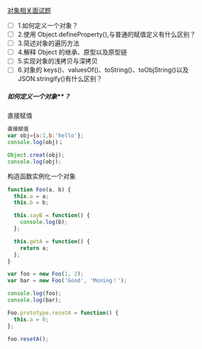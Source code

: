 [对象相关面试题](./docs/3.md)

- [ ] 1.如何定义一个对象？
- [ ] 2.使用 Object.defineProperty(),与普通的赋值定义有什么区别？
- [ ] 3.简述对象的遍历方法
- [ ] 4.解释 Object 的继承、原型以及原型链
- [ ] 5.实现对象的浅拷贝与深拷贝
- [ ] 6.对象的 keys()、valuesOf()、toString()、toObjString()以及 JSON.stringify()有什么区别？

##### 如何定义一个对象**？

直接赋值

```javascript
直接赋值
var obj={a:1,b:'hello'};
console.log(obj)；

Object.creat(obj);
console.log(obj);
```

构造函数实例化一个对象

```javascript
function Foo(a, b) {
  this.a = a;
  this.b = b;

  this.sayB = function() {
    console.log(b);
  };

  this.getA = function() {
    return a;
  };
}

var foo = new Foo(1, 2);
var bar = new Foo('Good', 'Moning！');

console.log(foo);
console.log(bar);

Foo.prototype.resetA = function() {
  this.a = 0;
};

foo.resetA();
```
